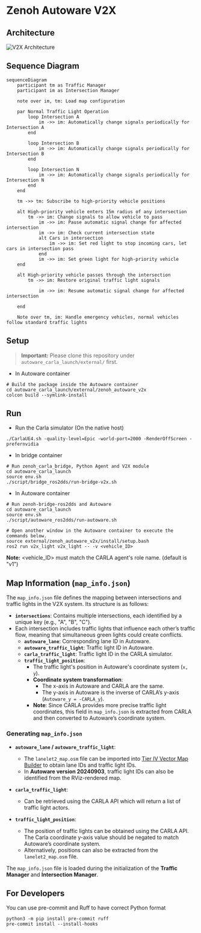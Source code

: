 # Zenoh Autoware V2X

## Architecture

![V2X Architecture](resource/Autoware_V2X_Zenoh_Architecture.svg)

## Sequence Diagram

```mermaid
sequenceDiagram
    participant tm as Traffic Manager
    participant im as Intersection Manager

    note over im, tm: Load map configuration

    par Normal Traffic Light Operation
        loop Intersection A
            im ->> im: Automatically change signals periodically for Intersection A
        end

        loop Intersection B
            im ->> im: Automatically change signals periodically for Intersection B
        end

        loop Intersection N
            im ->> im: Automatically change signals periodically for Intersection N
        end
    end

    tm ->> tm: Subscribe to high-priority vehicle positions

    alt High-priority vehicle enters 15m radius of any intersection
        tm ->> im: Change signals to allow vehicle to pass
            im ->> im: Pause automatic signal change for affected intersection
            im ->> im: Check current intersection state
            alt Cars in intersection
                im ->> im: Set red light to stop incoming cars, let cars in intersection pass
            end
            im ->> im: Set green light for high-priority vehicle
    end

    alt High-priority vehicle passes through the intersection
        tm ->> im: Restore original traffic light signals
        
            im ->> im: Resume automatic signal change for affected intersection
        
    end

    Note over tm, im: Handle emergency vehicles, normal vehicles follow standard traffic lights

```

## Setup

> **Important:** Please clone this repository under `autoware_carla_launch/external/` first.

- In Autoware container

```shell
# Build the package inside the Autoware container
cd autoware_carla_launch/external/zenoh_autoware_v2x
colcon build --symlink-install
```

## Run

- Run the Carla simulator (On the native host)

```shell
./CarlaUE4.sh -quality-level=Epic -world-port=2000 -RenderOffScreen -prefernvidia
```

- In bridge container

```shell
# Run zenoh_carla_bridge, Python Agent and V2X module
cd autoware_carla_launch
source env.sh
./script/bridge_ros2dds/run-bridge-v2x.sh
```

- In Autoware container

```shell
# Run zenoh-bridge-ros2dds and Autoware
cd autoware_carla_launch
source env.sh
./script/autoware_ros2dds/run-autoware.sh

# Open another window in the Autoware container to execute the commands below.
source external/zenoh_autoware_v2x/install/setup.bash
ros2 run v2x_light v2x_light -- -v <vehicle_ID>
```

**Note:** <vehicle_ID> must match the CARLA agent's role name. (default is "v1")

## Map Information (`map_info.json`)

The `map_info.json` file defines the mapping between intersections and traffic lights in the V2X system. Its structure is as follows:

- **`intersections`**: Contains multiple intersections, each identified by a unique key (e.g., "A", "B", "C").
- Each intersection includes traffic lights that influence each other’s traffic flow, meaning that simultaneous green lights could create conflicts.
  - **`autoware_lane`**: Corresponding lane ID in Autoware.
  - **`autoware_traffic_light`**: Traffic light ID in Autoware.
  - **`carla_traffic_light`**: Traffic light ID in the CARLA simulator.
  - **`traffic_light_position`**:
    - The traffic light's position in Autoware's coordinate system (`x, y`).
    - **Coordinate system transformation**:
      - The x-axis in Autoware and CARLA are the same.
      - The y-axis in Autoware is the inverse of CARLA’s y-axis (`Autoware_y = -CARLA_y`).
    - **Note**: Since CARLA provides more precise traffic light coordinates, this field in `map_info.json` is extracted from CARLA and then converted to Autoware’s coordinate system.

### Generating `map_info.json`

- **`autoware_lane` / `autoware_traffic_light`**:
  - The `lanelet2_map.osm` file can be imported into [Tier IV Vector Map Builder](https://tools.tier4.jp/feature/vector_map_builder_ll2/) to obtain lane IDs and traffic light IDs.
  - In **Autoware version 20240903**, traffic light IDs can also be identified from the RViz-rendered map.

- **`carla_traffic_light`**:
  - Can be retrieved using the CARLA API which will return a list of traffic light actors.

- **`traffic_light_position`**:
  - The position of traffic lights can be obtained using the CARLA API.
    The Carla coordinate y-axis value should be negated to match Autoware’s coordinate system.
  - Alternatively, positions can also be extracted from the `lanelet2_map.osm` file.

The `map_info.json` file is loaded during the initialization of the **Traffic Manager** and **Intersection Manager**.

## For Developers

You can use pre-commit and Ruff to have correct Python format

```shell
python3 -m pip install pre-commit ruff
pre-commit install --install-hooks
```
